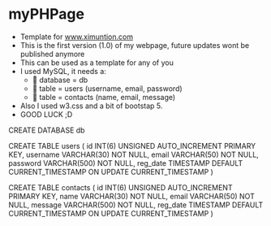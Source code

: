 # myPHPage
 - Template for www.ximuntion.com 
 - This is the first version (1.0) of my webpage, future updates wont be published anymore
 - This can be used as a template for any of you
 - I used MySQL, it needs a: 
	- 📝 database    = db
	- 📝 table	 = users (username, email, password)
	- 📝 table	 = contacts (name, email, message)
 - Also I used w3.css and a bit of bootstap 5.
 - GOOD LUCK ;D
	
CREATE DATABASE db	

CREATE TABLE users (
	id INT(6) UNSIGNED AUTO_INCREMENT PRIMARY KEY,
	username VARCHAR(30) NOT NULL,
	email VARCHAR(50) NOT NULL,
	password VARCHAR(500) NOT NULL,
	reg_date TIMESTAMP DEFAULT CURRENT_TIMESTAMP ON UPDATE CURRENT_TIMESTAMP
) 

CREATE TABLE contacts (
	id INT(6) UNSIGNED AUTO_INCREMENT PRIMARY KEY,
	name VARCHAR(30) NOT NULL,
	email VARCHAR(50) NOT NULL,
	message VARCHAR(500) NOT NULL,
	reg_date TIMESTAMP DEFAULT CURRENT_TIMESTAMP ON UPDATE CURRENT_TIMESTAMP
) 
